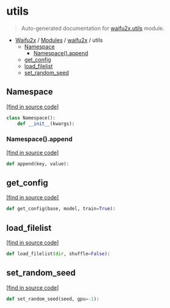 # utils

> Auto-generated documentation for [waifu2x.utils](../../waifu2x/utils.py) module.

- [Waifu2x](../README.md#waifu2x-index) / [Modules](../README.md#waifu2x-modules) / [waifu2x](index.md#waifu2x) / utils
    - [Namespace](#namespace)
        - [Namespace().append](#namespaceappend)
    - [get_config](#get_config)
    - [load_filelist](#load_filelist)
    - [set_random_seed](#set_random_seed)

## Namespace

[[find in source code]](../../waifu2x/utils.py#L7)

```python
class Namespace():
    def __init__(kwargs):
```

### Namespace().append

[[find in source code]](../../waifu2x/utils.py#L19)

```python
def append(key, value):
```

## get_config

[[find in source code]](../../waifu2x/utils.py#L24)

```python
def get_config(base, model, train=True):
```

## load_filelist

[[find in source code]](../../waifu2x/utils.py#L73)

```python
def load_filelist(dir, shuffle=False):
```

## set_random_seed

[[find in source code]](../../waifu2x/utils.py#L64)

```python
def set_random_seed(seed, gpu=-1):
```
